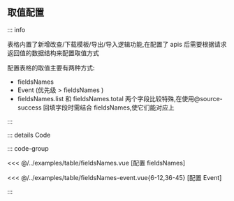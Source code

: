 ## 取值配置

::: info

表格内置了新增改查/下载模板/导出/导入逻辑功能,在配置了 apis 后需要根据请求返回值的数据结构来配置取值方式

配置表格的取值主要有两种方式:

-   fieldsNames
-   Event (优先级 > fieldsNames )
-   fieldsNames.list 和 fieldsNames.total 两个字段比较特殊,在使用@source-success 回填字段时需结合 fieldsNames,使它们能对应上

:::

<ClientOnly>

<Tabs  >
    <TabPane key="1" tab="配置 fieldsNames" forceRender> 
        <FieldsNames></FieldsNames>
    </TabPane>
    <TabPane key="2" tab="配置event" forceRender>
        <FieldsNamesEvent></FieldsNamesEvent>
    </TabPane> 
</Tabs>
</ClientOnly>

::: details Code

::: code-group

<<< @/../examples/table/fieldsNames.vue [配置 fieldsNames]

<<< @/../examples/table/fieldsNames-event.vue{6-12,36-45} [配置 Event]

:::

